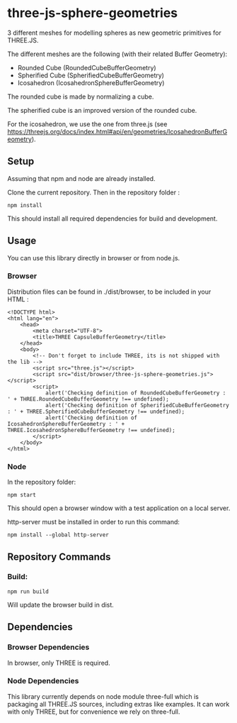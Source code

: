 # three-js-sphere-geometries
3 different meshes for modelling spheres as new geometric primitives for THREE.JS.

The different meshes are the following (with their related Buffer Geometry):
* Rounded Cube (RoundedCubeBufferGeometry)
* Spherified Cube (SpherifiedCubeBufferGeometry)
* Icosahedron (IcosahedronSphereBufferGeometry)

The rounded cube is made by normalizing a cube.

The spherified cube is an improved version of the rounded cube.

For the icosahedron, we use the one from three.js (see https://threejs.org/docs/index.html#api/en/geometries/IcosahedronBufferGeometry).


## Setup
Assuming that npm and node are already installed.

Clone the current repository. Then in the repository folder :

```
npm install
```

This should install all required dependencies for build and development.

## Usage
You can use this library directly in browser or from node.js.

### Browser
Distribution files can be found in ./dist/browser, to be included in your HTML :

```
<!DOCTYPE html>
<html lang="en">
    <head>
        <meta charset="UTF-8">
        <title>THREE CapsuleBufferGeometry</title>
    </head>
    <body>
        <!-- Don't forget to include THREE, its is not shipped with the lib -->
        <script src="three.js"></script>
        <script src="dist/browser/three-js-sphere-geometries.js"></script>
        <script>
            alert('Checking definition of RoundedCubeBufferGeometry : ' + THREE.RoundedCubeBufferGeometry !== undefined);
            alert('Checking definition of SpherifiedCubeBufferGeometry : ' + THREE.SpherifiedCubeBufferGeometry !== undefined);
            alert('Checking definition of IcosahedronSphereBufferGeometry : ' + THREE.IcosahedronSphereBufferGeometry !== undefined);
        </script>
    </body>
</html>
```

### Node
In the repository folder:

```
npm start
```

This should open a browser window with a test application on a local server.

http-server must be installed in order to run this command:

```
npm install --global http-server
```

## Repository Commands
### Build:

```
npm run build
```

Will update the browser build in dist.

## Dependencies
### Browser Dependencies
In browser, only THREE is required.

### Node Dependencies
This library currently depends on node module three-full which is packaging all THREE.JS sources, including extras like examples. It can work with only THREE, but for convenience we rely on three-full.
